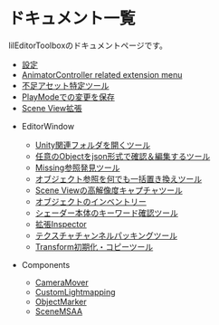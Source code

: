 ﻿# ドキュメント一覧

lilEditorToolboxのドキュメントページです。

<div class="table-of-contents">
    <ul>
    <li><a href="./Settings">設定</a></li>
    <li><a href="./AnimatorControllerEditorMenu">AnimatorController related extension menu</a></li>
    <li><a href="./Grimoire">不足アセット特定ツール</a></li>
    <li><a href="./PlayModeSaver">PlayModeでの変更を保存</a></li>
    <li><a href="./SceneExtension">Scene View拡張</a></li>
    <li><p>EditorWindow</p>
        <ul>
            <li><a href="./EditorWindow/FolderOpener">Unity関連フォルダを開くツール</a></li>
            <li><a href="./EditorWindow/JsonObjectViewer">任意のObjectをjson形式で確認＆編集するツール</a></li>
            <li><a href="./EditorWindow/MissingFinder">Missing参照発見ツール</a></li>
            <li><a href="./EditorWindow/ReferenceReplacer">オブジェクト参照を何でも一括置き換えツール</a></li>
            <li><a href="./EditorWindow/SceneCapture">Scene Viewの高解像度キャプチャツール</a></li>
            <li><a href="./EditorWindow/SelectionInventory">オブジェクトのインベントリー</a></li>
            <li><a href="./EditorWindow/ShaderKeywordViewer">シェーダー本体のキーワード確認ツール</a></li>
            <li><a href="./EditorWindow/TabInspector">拡張Inspector</a></li>
            <li><a href="./EditorWindow/TexturePacker">テクスチャチャンネルパッキングツール</a></li>
            <li><a href="./EditorWindow/TransformResetter">Transform初期化・コピーツール</a></li>
        </ul>
    </li>
    <li><p>Components</p>
        <ul>
            <li><a href="./Components/CameraMover">CameraMover</a></li>
            <li><a href="./Components/CustomLightmapping">CustomLightmapping</a></li>
            <li><a href="./Components/ObjectMarker">ObjectMarker</a></li>
            <li><a href="./Components/SceneMSAA">SceneMSAA</a></li>
        </ul>
    </li>
    </ul>
</div>
